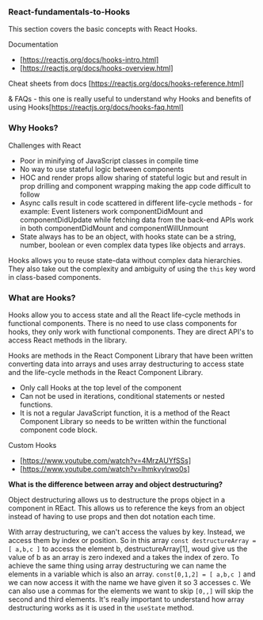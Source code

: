 ### React-fundamentals-to-Hooks

This section covers the basic concepts with React Hooks.

Documentation

- [https://reactjs.org/docs/hooks-intro.html]
- [https://reactjs.org/docs/hooks-overview.html]

Cheat sheets from docs
[https://reactjs.org/docs/hooks-reference.html]

& FAQs - this one is really useful to understand why Hooks and benefits of using Hooks[https://reactjs.org/docs/hooks-faq.html]

### Why Hooks?

Challenges with React

- Poor in minifying of JavaScript classes in compile time
- No way to use stateful logic between components
- HOC and render props allow sharing of stateful logic but and result in prop drilling and component wrapping making the app code difficult to follow
- Async calls result in code scattered in different life-cycle methods - for example: Event listeners work componentDidMount and componentDidUpdate while fetching data from the back-end APIs work in both componentDidMount and componentWillUnmount
- State always has to be an object, with hooks state can be a string, number, boolean or even complex data types like objects and arrays.

Hooks allows you to reuse state-data without complex data hierarchies. They also take out the complexity and ambiguity of using the `this` key word in class-based components.

### What are Hooks?

Hooks allow you to access state and all the React life-cycle methods in functional components. There is no need to use class components for hooks, they only work with functional components. They are direct API's to access React methods in the library.

Hooks are methods in the React Component Library that have been written converting data into arrays and uses array destructuring to access state and the life-cycle methods in the React Component Library.

- Only call Hooks at the top level of the component
- Can not be used in iterations, conditional statements or nested functions.
- It is not a regular JavaScript function, it is a method of the React Component Library so needs to be written within the functional component code block.

Custom Hooks

- [https://www.youtube.com/watch?v=4MrzAUYfSSs]
- [https://www.youtube.com/watch?v=lhmkvylrwo0s]

**What is the difference between array and object destructuring?**

Object destructuring allows us to destructure the props object in a component in REact. This allows us to reference the keys from an object instead of having to use props and then dot notation each time.

With array destructuring, we can't access the values by key. Instead, we access them by index or position. So in this array `const destructureArray = [ a,b,c ]` to access the element b, destructureArray[1], woud give us the value of b as an array is zero indexed and a takes the index of zero. To achieve the same thing using array destructuring we can name the elements in a variable which is also an array. `const[0,1,2] = [ a,b,c ]` and we can now access it with the name we have given it so 3 accesses c. We can also use a commas for the elements we want to skip `[0,,]` will skip the second and third elements. It's really important to understand how array destructuring works as it is used in the `useState` method.
